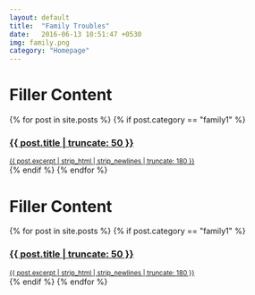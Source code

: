 ```yaml
---
layout: default
title:  "Family Troubles"
date:   2016-06-13 10:51:47 +0530
img: family.png
category: "Homepage"
---
```

<div class = "col-md-12">
<h1>Filler Content </h1>  <!-- family1 -->
</div>

<div class="row">
        {% for post in site.posts %}  
        {% if post.category == "family1" %} 
            <div class="col-md-4">
             <a href="{{ post.url | prepend: site.baseurl }}" class="index-anchor">    
                <div class="panel {{ post.panelcolor }}">
                <div class = "panel-heading" >
                <h3 class = "panel-title"> {{ post.title | truncate: 50 }} </h3>
                </div>
                  <!-- {% if post.img %}
                  <img width="100%" src="{{site.baseurl}}/images/{{post.img}}" alt="{{post.title}}">
                  {% else %}
                  <img width="100%" src="{{site.baseurl}}/images/webjeda-logo-big.jpg" alt="{{site.title}}">
                  {% endif %} -->
                  <div class="panel-body">
                    <small>
                    {{ post.excerpt | strip_html | strip_newlines | truncate: 180 }}</small><!-- <span class="post-meta pull-right"><small>{{ post.date | date: "%b %-d, %Y" }}</small></span> -->
                  </div>
                  <!-- <div class="panel-body"><small>
                    {{ post.excerpt | strip_html | strip_newlines | truncate: 180 }}</small>
                  </div> -->
                </div>
                </a>
            </div>
         {% endif %}
          {% endfor %}
    </div> 

<div class = "col-md-12">
<h1>Filler Content </h1>  <!-- family1 -->
</div>

<div class="row">
        {% for post in site.posts %}  
        {% if post.category == "family1" %} 
            <div class="col-md-4">
             <a href="{{ post.url | prepend: site.baseurl }}" class="index-anchor">    
                <div class="panel {{ post.panelcolor }}">
                <div class = "panel-heading" >
                <h3 class = "panel-title"> {{ post.title | truncate: 50 }} </h3>
                </div>
                  <!-- {% if post.img %}
                  <img width="100%" src="{{site.baseurl}}/images/{{post.img}}" alt="{{post.title}}">
                  {% else %}
                  <img width="100%" src="{{site.baseurl}}/images/webjeda-logo-big.jpg" alt="{{site.title}}">
                  {% endif %} -->
                  <div class="panel-body">
                    <small>
                    {{ post.excerpt | strip_html | strip_newlines | truncate: 180 }}</small><!-- <span class="post-meta pull-right"><small>{{ post.date | date: "%b %-d, %Y" }}</small></span> -->
                  </div>
                  <!-- <div class="panel-body"><small>
                    {{ post.excerpt | strip_html | strip_newlines | truncate: 180 }}</small>
                  </div> -->
                </div>
                </a>
            </div>
         {% endif %}
          {% endfor %}
    </div> 